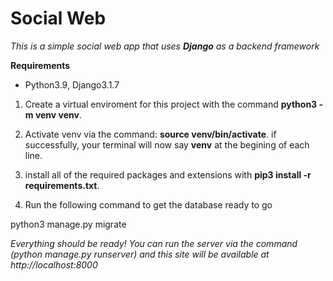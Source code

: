 # Social Web

*This is a simple social web app that uses **Django** as a backend framework*


**Requirements**

+ Python3.9, Django3.1.7

1. Create a virtual enviroment for this project with the command **python3 -m venv venv**.

2. Activate venv via the command: __source venv/bin/activate__. if successfully,
 your terminal will now say **venv** at the begining of each line.

3. install all of the required packages and extensions with **pip3 install -r requirements.txt**.

4. Run the following command to get the database ready to go

 python3 manage.py migrate


*Everything should be ready! You can run the server via the command (python manage.py runserver) and this site will be available at http://localhost:8000*
